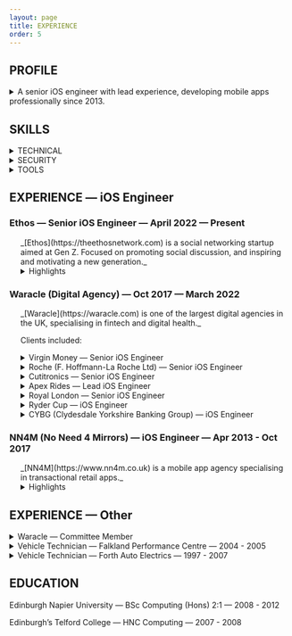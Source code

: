 ```yaml
---
layout: page
title: EXPERIENCE
order: 5
---
```



## PROFILE

<details markdown=1>
<summary>A senior iOS engineer with lead experience, developing mobile apps professionally since 2013.</summary>
Worked with clients ranging from small startups to multi-national corporations in various sectors including: retail, fintech, digital health and social networking.

Experience both as a solo developer and as part of large multi-platform teams, as well as leading small iOS development teams.

Working pragmatically, understands how to deliver what the client needs. Utilises tactical and strategic solutions to meet clients’ priorities and expectations.

Possesses the technical and communication skills required to be a key member of a successful software development team. Experience of taking many successful apps from conception to App Store.

Notable clients include: ___Virgin Money/Clydesdale Bank___, ___Roche___, ___Royal London___, ___Selfridges___, ___Mothercare___, ___River Island___, ___House of Fraser___, ___Debenhams___, and ___Saks Fifth Avenue___.
</details>

## SKILLS

<details markdown=1>
<summary>TECHNICAL</summary>
- Swift
- SwiftUI
- Combine
- Async/Await
- UIKit
- Objective-C
- Unit Testing
- Git
- CI
</details>

<details markdown=1>
<summary>SECURITY</summary>
- OAuth 2.0
- JWT
- HTTPS
- Certificate Pinning
- Biometrics
- iOS Keychain
- iOS Secure Enclave
</details>

<details markdown=1>
<summary>TOOLS</summary>
- Jira
- Confluence
- Trello
- Azure
- TestFlight
- Bitrise
- Jenkins
- Fastlane
- Firebase
- Crashlytics
- Swift Package Manager
</details>

## EXPERIENCE — iOS Engineer

### Ethos — Senior iOS Engineer — April 2022 — Present

<div style="margin-left: 20px;" markdown=1>
_[Ethos](https://theethosnetwork.com) is a social networking startup aimed at Gen Z. Focused on promoting social discussion, and inspiring and motivating a new generation._
<details markdown=1>
<summary>Highlights</summary>
- Built out the platform and delivered the first release of the app to the store.
- Heavily involved in all areas of app development including: app and server-side architecture, solution design, feature development, bug fixes, and App Store submission.
- Mentored junior developers and helped onboard new team members.
- Implemented new ways of agile working in relation to task planning, refinement and automation.
- Fast-paced project with constant iteration.
</details>
</div>


### Waracle (Digital Agency) — Oct 2017 — March 2022

<div style="margin-left: 20px;" markdown=1>
_[Waracle](https://waracle.com) is one of the largest digital agencies in the UK, specialising in fintech and digital health._

Clients included:
<details markdown=1>
<summary>Virgin Money — Senior iOS Engineer</summary>
- Developed Virgin Money’s Personal and Business banking apps.
- Worked with 15-20 developers in squads of 1-3 developers, while also collaborating as a single iOS Chapter to coordinate all development work on a single codebase with minimal code conflict.
- High standards for code quality, security, and testing.
- Modularised a large legacy codebase into modern maintainable packages using Swift Packages.
</details>

<details markdown=1>
<summary>Roche (F. Hoffmann-La Roche Ltd) — Senior iOS Engineer</summary>
_A multinational healthcare company._

- Involved in developing medical study apps for tracking participant involvement and gathering participant motion and sound for data analysis. Data was used for researching Alzheimer's and Parkinson’s diseases.
- Extensive documentation and strict regulatory compliance for data security, privacy and audit logging purposes.
Worked closely with Roche’s delivery team to ensure key deliverables achieved in accordance with strict project objectives.
</details>

<details markdown=1>
<summary>Cutitronics — Senior iOS Engineer</summary>
_A technology company focused on skin care and beauty._

- Solo developer on an 8-week project to deliver a fully working app for gathering user information.
- Worked with low-level camera APIs to configure the device camera to the client’s specific requirements.
</details>

<details markdown=1>
<summary>Apex Rides — Lead iOS Engineer</summary>
_A startup delivering a smart exercise bike with companion app._

- One of two developers delivering a companion app for Apex’s exercise bike.
- Implemented Bluetooth mesh connectivity between the bike and app, which provided live telemetry data from the bike such as speed, power and cadence.
- Responsible for app architecture, investigating service providers (e.g. video hosting), and designing and building app features.
- Regular communication with founders and hardware suppliers.
- Oversaw app development and release process.
</details>

<details markdown=1>
<summary>Royal London — Senior iOS Engineer</summary>
_A UK pension provider._

- Worked closely with Royal London team to deliver their first iOS app to the App Store.
- Responsibility for integrating existing backend REST APIs with the app.
- Built features and secure networking layer to display users’ pension information in the app.
- Required high level security compliance using technologies such as: OAuth 2.0, JWT, device biometrics, secure enclave, and certificate pinning.
</details>

<details markdown=1>
<summary>Ryder Cup — iOS Engineer</summary>

- Collaborated with a US-based development agency and other third parties to prepare the app for the 2018 Ryder Cup in Paris.
- Tasked with adding additional app features based around interactive real-time on-course functionality.
- Short but fast-paced project, working with a distributed team on a shared codebase.
</details>

<details markdown=1>
<summary>CYBG (Clydesdale Yorkshire Banking Group) — iOS Engineer</summary>

- Worked as part of an on-site cross-platform development team.
- Involved in all client-side aspects of the mobile banking app family: Clydesdale Bank, Yorkshire Bank and the B App.
- Responsible for implementing Open Banking (PSD2) feature for the B App to allow connectivity to third-party bank accounts.
- Ensured best practice for authentication and security such as: SSL certificate pinning, encryption, OAuth 2.0, and proprietary authentication methods.
</details>

</div>

### NN4M (No Need 4 Mirrors) — iOS Engineer — Apr 2013 - Oct 2017
<div style="margin-left: 20px;" markdown=1>
_[NN4M](https://www.nn4m.co.uk) is a mobile app agency specialising in transactional retail apps._
<details markdown=1>
<summary>Highlights</summary>
- Provided a full in-house development service including design, development and project management.
- Quickly progressed from junior to senior and lead engineer.
- Assumed responsibility for building and nurturing the development team, in particular maturing the team and improving its working methods.
- Instrumental in ensuring an effective and reliable development environment through:
- Mentoring.
- Coding standards.
- Regular iOS team meetings.
- Continuous integration (Jenkins).
- Pair programming.
- Workflow automation.
- Clients included: Selfridges, Saks Fifth Avenue, Debenhams, Mothercare, River Island, House of Fraser, Coast, Oasis, Warehouse, Karen Millen, and The Body Shop.
</details>
</div>

## EXPERIENCE — Other

<details markdown=1>
<summary>Waracle — Committee Member</summary>
During my time as an iOS engineer at Waracle I was also a member of their charitable-giving committee (_Spirit of Waracle_). This involved reviewing applications for charitable donations and allocating funds for these applications.
</details>

<details markdown=1>
<summary>Vehicle Technician — Falkland Performance Centre — 2004 - 2005</summary>
Specialised in the customising and tuning of high performance vehicles.
</details>

<details markdown=1>
<summary>Vehicle Technician — Forth Auto Electrics — 1997 - 2007</summary>
Mechanical and electrical diagnostics, repair and maintenance of private and light commercial vehicles.
</details>

## EDUCATION
Edinburgh Napier University — BSc Computing (Hons) 2:1 — 2008 - 2012

Edinburgh’s Telford College — HNC Computing — 2007 - 2008
